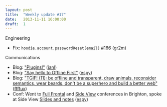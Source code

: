 ```yaml
---
layout: post
title:  "Weekly update #17"
date:   2013-11-11 16:00:00
draft:  1
---
```


Engineering

* Fix: `hoodie.account.passwordReset(email)` [#166](https://github.com/hoodiehq/hoodie.js/issues/166) ([gr2m](https://github.com/gr2m))

Communications

* Blog: ["Plugins!"](http://blog.hood.ie/2013/11/plugins/) ([janl](https://github.com/janl))
* Blog: ["Say hello to Offline First"](http://blog.hood.ie/2013/11/say-hello-to-offline-first/) ([espy](https://github.com/espy))
* Blog: ["TGIF! (11): be offline and transparent, draw animals, reconsider semantics, wear beards, don't be a superhero and build a better web"](http://blog.hood.ie/2013/11/tgif-11-be-offline-and-transparent-draw-animals-reconsider-semantics-wear-beards-dont-be-a-superhero-and-build-a-better-web/) ([ffffux](https://github.com/ffffux))
* Conf: Went to [Full Frontal](http://2013.full-frontal.org/) and [Side View](2013.full-frontal.org/sideview) conferences in Brighton, spoke at Side View [Slides and notes](https://speakerdeck.com/espylaub/i-have-a-dreamcode-build-apps-not-backends-side-view-2013) ([espy](https://github.com/espy))
